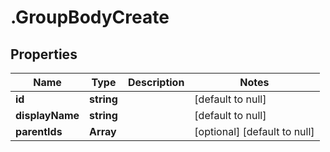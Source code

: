 # .GroupBodyCreate

## Properties
Name | Type | Description | Notes
------------ | ------------- | ------------- | -------------
**id** | **string** |  | [default to null]
**displayName** | **string** |  | [default to null]
**parentIds** | **Array<string>** |  | [optional] [default to null]


